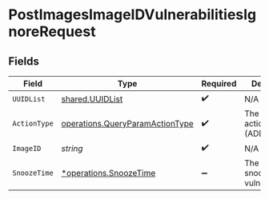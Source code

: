 # PostImagesImageIDVulnerabilitiesIgnoreRequest


## Fields

| Field                                                                              | Type                                                                               | Required                                                                           | Description                                                                        |
| ---------------------------------------------------------------------------------- | ---------------------------------------------------------------------------------- | ---------------------------------------------------------------------------------- | ---------------------------------------------------------------------------------- |
| `UUIDList`                                                                         | [shared.UUIDList](../../models/shared/uuidlist.md)                                 | :heavy_check_mark:                                                                 | N/A                                                                                |
| `ActionType`                                                                       | [operations.QueryParamActionType](../../models/operations/queryparamactiontype.md) | :heavy_check_mark:                                                                 | The ignore action type (ADD/REMOVE)                                                |
| `ImageID`                                                                          | *string*                                                                           | :heavy_check_mark:                                                                 | N/A                                                                                |
| `SnoozeTime`                                                                       | [*operations.SnoozeTime](../../models/operations/snoozetime.md)                    | :heavy_minus_sign:                                                                 | The time to snooze the vulnerability                                               |